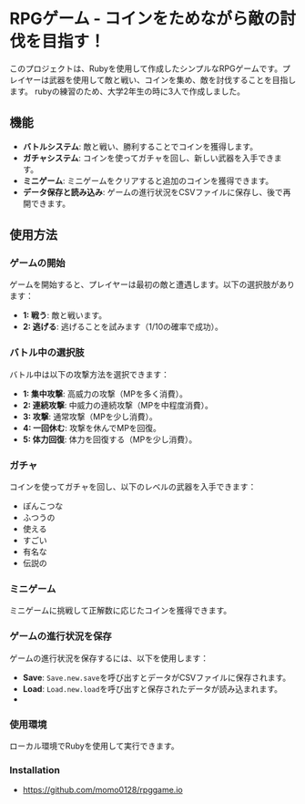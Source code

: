 # RPGゲーム - コインをためながら敵の討伐を目指す！

このプロジェクトは、Rubyを使用して作成したシンプルなRPGゲームです。プレイヤーは武器を使用して敵と戦い、コインを集め、敵を討伐することを目指します。
rubyの練習のため、大学2年生の時に3人で作成しました。


## 機能

- **バトルシステム**: 敵と戦い、勝利することでコインを獲得します。
- **ガチャシステム**: コインを使ってガチャを回し、新しい武器を入手できます。
- **ミニゲーム**: ミニゲームをクリアすると追加のコインを獲得できます。
- **データ保存と読み込み**: ゲームの進行状況をCSVファイルに保存し、後で再開できます。

## 使用方法

### ゲームの開始

ゲームを開始すると、プレイヤーは最初の敵と遭遇します。以下の選択肢があります：

- **1: 戦う**: 敵と戦います。
- **2: 逃げる**: 逃げることを試みます（1/10の確率で成功）。

### バトル中の選択肢

バトル中は以下の攻撃方法を選択できます：

- **1: 集中攻撃**: 高威力の攻撃（MPを多く消費）。
- **2: 連続攻撃**: 中威力の連続攻撃（MPを中程度消費）。
- **3: 攻撃**: 通常攻撃（MPを少し消費）。
- **4: 一回休む**: 攻撃を休んでMPを回復。
- **5: 体力回復**: 体力を回復する（MPを少し消費）。

### ガチャ

コインを使ってガチャを回し、以下のレベルの武器を入手できます：

- ぽんこつな
- ふつうの
- 使える
- すごい
- 有名な
- 伝説の

### ミニゲーム

ミニゲームに挑戦して正解数に応じたコインを獲得できます。

### ゲームの進行状況を保存

ゲームの進行状況を保存するには、以下を使用します：

- **Save**: `Save.new.save`を呼び出すとデータがCSVファイルに保存されます。
- **Load**: `Load.new.load`を呼び出すと保存されたデータが読み込まれます。
- 
### 使用環境
ローカル環境でRubyを使用して実行できます。


### Installation
- https://github.com/momo0128/rpggame.io
